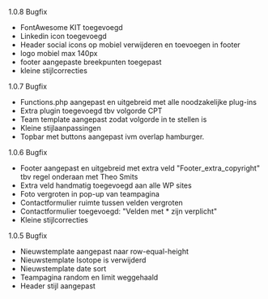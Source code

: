 1.0.8 Bugfix
- FontAwesome KIT toegevoegd
- Linkedin icon toegevoegd
- Header social icons op mobiel verwijderen en toevoegen in footer
- logo mobiel max 140px
- footer aangepaste breekpunten toegepast
- kleine stijlcorrecties

1.0.7 Bugfix
- Functions.php aangepast en uitgebreid met alle noodzakelijke plug-ins
- Extra plugin toegevoegd tbv volgorde CPT
- Team template aangepast zodat volgorde in te stellen is
- Kleine stijlaanpassingen
- Topbar met buttons aangepast ivm overlap hamburger. 

1.0.6 Bugfix
- Footer aangepast en uitgebreid met extra veld "Footer_extra_copyright" tbv regel onderaan met Theo Smits
- Extra veld handmatig toegevoegd aan alle WP sites
- Foto vergroten in pop-up van teampagina
- Contactformulier ruimte tussen velden vergroten
- Contactformulier toegevoegd: "Velden met * zijn verplicht"
- Kleine stijlcorrecties

1.0.5 Bugfix
- Nieuwstemplate aangepast naar row-equal-height
- Nieuwstemplate Isotope is verwijderd
- Nieuwstemplate date sort
- Teampagina random en limit weggehaald
- Header stijl aangepast